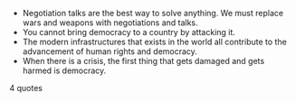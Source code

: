  - Negotiation talks are the best way to solve anything. We must replace wars and weapons with negotiations and talks.
 - You cannot bring democracy to a country by attacking it.
 - The modern infrastructures that exists in the world all contribute to the advancement of human rights and democracy.
 - When there is a crisis, the first thing that gets damaged and gets harmed is democracy.

4 quotes